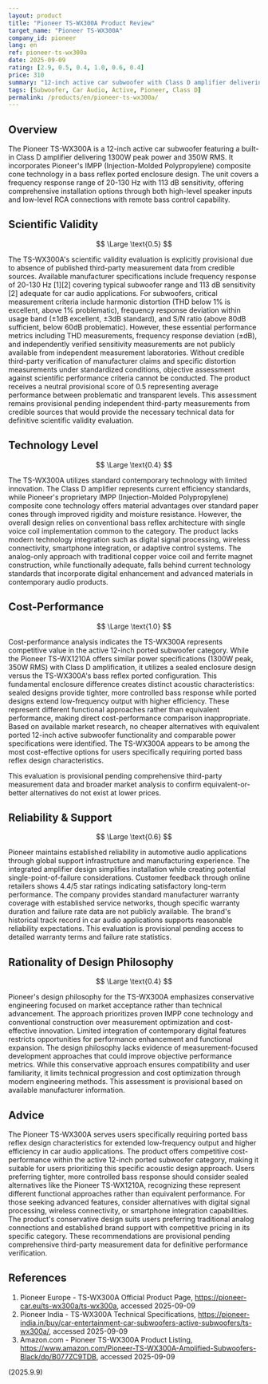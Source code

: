 ```yaml
---
layout: product
title: "Pioneer TS-WX300A Product Review"
target_name: "Pioneer TS-WX300A"
company_id: pioneer
lang: en
ref: pioneer-ts-wx300a
date: 2025-09-09
rating: [2.9, 0.5, 0.4, 1.0, 0.6, 0.4]
price: 310
summary: "12-inch active car subwoofer with Class D amplifier delivering adequate bass performance through conventional ported design, competitive in cost-performance within its category despite limited modern features"
tags: [Subwoofer, Car Audio, Active, Pioneer, Class D]
permalink: /products/en/pioneer-ts-wx300a/
---
```


## Overview

The Pioneer TS-WX300A is a 12-inch active car subwoofer featuring a built-in Class D amplifier delivering 1300W peak power and 350W RMS. It incorporates Pioneer's IMPP (Injection-Molded Polypropylene) composite cone technology in a bass reflex ported enclosure design. The unit covers a frequency response range of 20-130 Hz with 113 dB sensitivity, offering comprehensive installation options through both high-level speaker inputs and low-level RCA connections with remote bass control capability.

## Scientific Validity

$$ \Large \text{0.5} $$

The TS-WX300A's scientific validity evaluation is explicitly provisional due to absence of published third-party measurement data from credible sources. Available manufacturer specifications include frequency response of 20-130 Hz [1][2] covering typical subwoofer range and 113 dB sensitivity [2] adequate for car audio applications. For subwoofers, critical measurement criteria include harmonic distortion (THD below 1% is excellent, above 1% problematic), frequency response deviation within usage band (±1dB excellent, ±3dB standard), and S/N ratio (above 80dB sufficient, below 60dB problematic). However, these essential performance metrics including THD measurements, frequency response deviation (±dB), and independently verified sensitivity measurements are not publicly available from independent measurement laboratories. Without credible third-party verification of manufacturer claims and specific distortion measurements under standardized conditions, objective assessment against scientific performance criteria cannot be conducted. The product receives a neutral provisional score of 0.5 representing average performance between problematic and transparent levels. This assessment remains provisional pending independent third-party measurements from credible sources that would provide the necessary technical data for definitive scientific validity evaluation.

## Technology Level

$$ \Large \text{0.4} $$

The TS-WX300A utilizes standard contemporary technology with limited innovation. The Class D amplifier represents current efficiency standards, while Pioneer's proprietary IMPP (Injection-Molded Polypropylene) composite cone technology offers material advantages over standard paper cones through improved rigidity and moisture resistance. However, the overall design relies on conventional bass reflex architecture with single voice coil implementation common to the category. The product lacks modern technology integration such as digital signal processing, wireless connectivity, smartphone integration, or adaptive control systems. The analog-only approach with traditional copper voice coil and ferrite magnet construction, while functionally adequate, falls behind current technology standards that incorporate digital enhancement and advanced materials in contemporary audio products.

## Cost-Performance

$$ \Large \text{1.0} $$

Cost-performance analysis indicates the TS-WX300A represents competitive value in the active 12-inch ported subwoofer category. While the Pioneer TS-WX1210A offers similar power specifications (1300W peak, 350W RMS) with Class D amplification, it utilizes a sealed enclosure design versus the TS-WX300A's bass reflex ported configuration. This fundamental enclosure difference creates distinct acoustic characteristics: sealed designs provide tighter, more controlled bass response while ported designs extend low-frequency output with higher efficiency. These represent different functional approaches rather than equivalent performance, making direct cost-performance comparison inappropriate. Based on available market research, no cheaper alternatives with equivalent ported 12-inch active subwoofer functionality and comparable power specifications were identified. The TS-WX300A appears to be among the most cost-effective options for users specifically requiring ported bass reflex design characteristics.

This evaluation is provisional pending comprehensive third-party measurement data and broader market analysis to confirm equivalent-or-better alternatives do not exist at lower prices.

## Reliability & Support

$$ \Large \text{0.6} $$

Pioneer maintains established reliability in automotive audio applications through global support infrastructure and manufacturing experience. The integrated amplifier design simplifies installation while creating potential single-point-of-failure considerations. Customer feedback through online retailers shows 4.4/5 star ratings indicating satisfactory long-term performance. The company provides standard manufacturer warranty coverage with established service networks, though specific warranty duration and failure rate data are not publicly available. The brand's historical track record in car audio applications supports reasonable reliability expectations. This evaluation is provisional pending access to detailed warranty terms and failure rate statistics.

## Rationality of Design Philosophy

$$ \Large \text{0.4} $$

Pioneer's design philosophy for the TS-WX300A emphasizes conservative engineering focused on market acceptance rather than technical advancement. The approach prioritizes proven IMPP cone technology and conventional construction over measurement optimization and cost-effective innovation. Limited integration of contemporary digital features restricts opportunities for performance enhancement and functional expansion. The design philosophy lacks evidence of measurement-focused development approaches that could improve objective performance metrics. While this conservative approach ensures compatibility and user familiarity, it limits technical progression and cost optimization through modern engineering methods. This assessment is provisional based on available manufacturer information.

## Advice

The Pioneer TS-WX300A serves users specifically requiring ported bass reflex design characteristics for extended low-frequency output and higher efficiency in car audio applications. The product offers competitive cost-performance within the active 12-inch ported subwoofer category, making it suitable for users prioritizing this specific acoustic design approach. Users preferring tighter, more controlled bass response should consider sealed alternatives like the Pioneer TS-WX1210A, recognizing these represent different functional approaches rather than equivalent performance. For those seeking advanced features, consider alternatives with digital signal processing, wireless connectivity, or smartphone integration capabilities. The product's conservative design suits users preferring traditional analog connections and established brand support with competitive pricing in its specific category. These recommendations are provisional pending comprehensive third-party measurement data for definitive performance verification.

## References

1. Pioneer Europe - TS-WX300A Official Product Page, https://pioneer-car.eu/ts-wx300a/ts-wx300a, accessed 2025-09-09
2. Pioneer India - TS-WX300A Technical Specifications, https://pioneer-india.in/buy/car-entertainment-car-subwoofers-active-subwoofers/ts-wx300a/, accessed 2025-09-09
3. Amazon.com - Pioneer TS-WX300A Product Listing, https://www.amazon.com/Pioneer-TS-WX300A-Amplified-Subwoofers-Black/dp/B077ZC9TDB, accessed 2025-09-09

(2025.9.9)